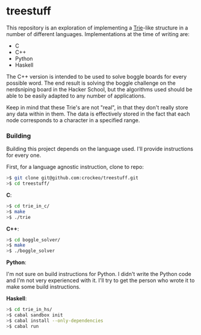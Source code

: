 # treestuff

This repository is an exploration of implementing a
[Trie](http://en.wikipedia.org/wiki/Trie)-like structure in a number of
different languages. Implementations at the time of writing are:

* C
* C++
* Python
* Haskell

The C++ version is intended to be used to solve boggle boards for every possible
word. The end result is solving the boggle challenge on the nerdsniping board in
the Hacker School, but the algorithms used should be able to be easily adapted
to any number of applications.

Keep in mind that these Trie's are not "real", in that they don't really store
any data within in them. The data is effectively stored in the fact that each
node corresponds to a character in a specified range.

### Building

Building this project depends on the language used. I'll provide instructions
for every one.

First, for a language agnostic instruction, clone to repo:

```bash
>$ git clone git@github.com:crockeo/treestuff.git
>$ cd treestuff/
```

**C**:

```bash
>$ cd trie_in_c/
>$ make
>$ ./trie
```

**C++**:

```bash
>$ cd boggle_solver/
>$ make
>$ ./boggle_solver
```

**Python**:

I'm not sure on build instructions for Python. I didn't write the Python code
and I'm not very experienced with it. I'll try to get the person who wrote it to
make some build instructions.

**Haskell**:

```bash
>$ cd trie_in_hs/
>$ cabal sandbox init
>$ cabal install --only-dependencies
>$ cabal run
```
